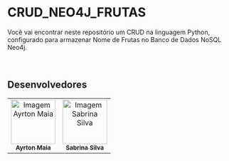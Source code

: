 # CRUD_NEO4J_FRUTAS

Você vai encontrar neste repositório um CRUD na linguagem Python, configurado para armazenar Nome de Frutas no Banco de Dados NoSQL Neo4j.
<br>
<br>
<br>
<h2 >Desenvolvedores</h2>
<table>
  <tr>
    <td align="center"><a href="https://github.com/AyrtonMaia0"><img src="https://avatars.githubusercontent.com/u/98968093?v=4" width="100px;" alt="Imagem Ayrton Maia"/><br /><sub><b>Ayrton Maia</b></sub></a></td>
    <td align="center"><a href="https://www.linkedin.com/in/sabrinam-silva/"><img src="https://encurtador.com.br/abuD9" width="100px;" alt="Imagem Sabrina Silva"/><br /><sub><b>Sabrina Silva</b></sub></a></td>
  </tr>
